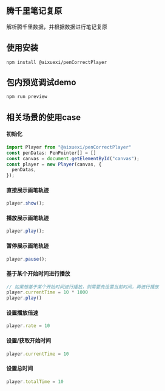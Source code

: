 
## 腾千里笔记复原
解析腾千里数据，并根据数据进行笔记复原

## 使用安装
```
npm install @aixuexi/penCorrectPlayer
```

## 包内预览调试demo
```javascript
npm run preview
```

## 相关场景的使用case
#### 初始化
```javascript
import Player from "@aixuexi/penCorrectPlayer"
const penDatas: PenPointer[] = []
const canvas = document.getElementById("canvas");
const player = new Player(canvas, {
  penDatas,
});
```
#### 直接展示画笔轨迹
```javascript
player.show();
```

#### 播放展示画笔轨迹
```javascript
player.play();
```
#### 暂停展示画笔轨迹
```javascript
player.pause();
```
#### 基于某个开始时间进行播放
```javascript
// 如果想基于某个开始时间进行播放，则需要先设置当前时间，再进行播放
player.currentTime = 10 * 1000
player.play()
```

#### 设置播放倍速
```javascript
player.rate = 10
```
#### 设置/获取开始时间
```javascript
player.currentTime = 10
```
#### 设置总时间
```javascript
player.totalTime = 10
```